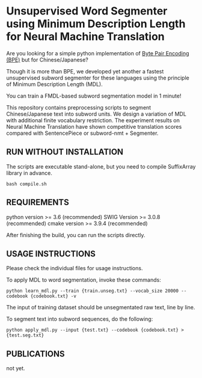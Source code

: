 Unsupervised Word Segmenter using Minimum Description Length for Neural Machine Translation
=======
Are you looking for a simple python implementation of [Byte Pair Encoding (BPE)](https://github.com/rsennrich/subword-nmt.git) but for Chinese/Japanese? 

Though it is more than BPE, we developed yet another a fastest unsupervised subword segmenter for these languages using the principle of Minimum Description Length (MDL).

You can train a FMDL-based subword segmentation model in 1 minute!

This repository contains preprocessing scripts to segment Chinese/Japanese text into subword
units. We design a variation of MDL with additional finite vocabulary restriction. The experiment results on Neural Machine Translation have shown competitive translation scores compared with SentencePiece or subword-nmt + Segmenter.

RUN WITHOUT INSTALLATION
------------
The scripts are executable stand-alone, but you need to compile SuffixArray library in advance.
    
    bash compile.sh

REQUIREMENTS
------------
python version >= 3.6 (recommended)
SWIG Version >= 3.0.8 (recommended)
cmake version >= 3.9.4 (recommended)



After finishing the build, you can run the scripts directly.

USAGE INSTRUCTIONS
------------------
Please check the individual files for usage instructions.

To apply MDL to word segmentation, invoke these commands:

    python learn_mdl.py --train {train.unseg.txt} --vocab_size 20000 --codebook {codebook.txt} -v

The input of training dataset should be unsegmentated raw text, line by line.

To segment text into subword sequences, do the following:

    python apply_mdl.py --input {test.txt} --codebook {codebook.txt} > {test.seg.txt}



PUBLICATIONS
------------

not yet.


